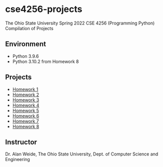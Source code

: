 # cse4256-projects
The Ohio State University Spring 2022 CSE 4256 (Programming Python) Compilation of Projects

## Environment
* Python 3.9.6
* Python 3.10.2 from Homework 8

## Projects
* [Homework 1](https://github.com/choi1655/cse4256-projects/tree/homework-1)
* [Homework 2](https://github.com/choi1655/cse4256-projects/tree/homework-2)
* [Homework 3](https://github.com/choi1655/cse4256-projects/tree/homework-3)
* [Homework 4](https://github.com/choi1655/cse4256-projects/tree/homework-4)
* [Homework 5](https://github.com/choi1655/cse4256-projects/tree/homework-5)
* [Homework 6](https://github.com/choi1655/cse4256-projects/tree/homework-6)
* [Homework 7](https://github.com/choi1655/cse4256-projects/tree/homework-7)
* [Homework 8](https://github.com/choi1655/cse4256-projects/tree/homework-8)

## Instructor
Dr. Alan Weide, The Ohio State University, Dept. of Computer Science and Engineering
